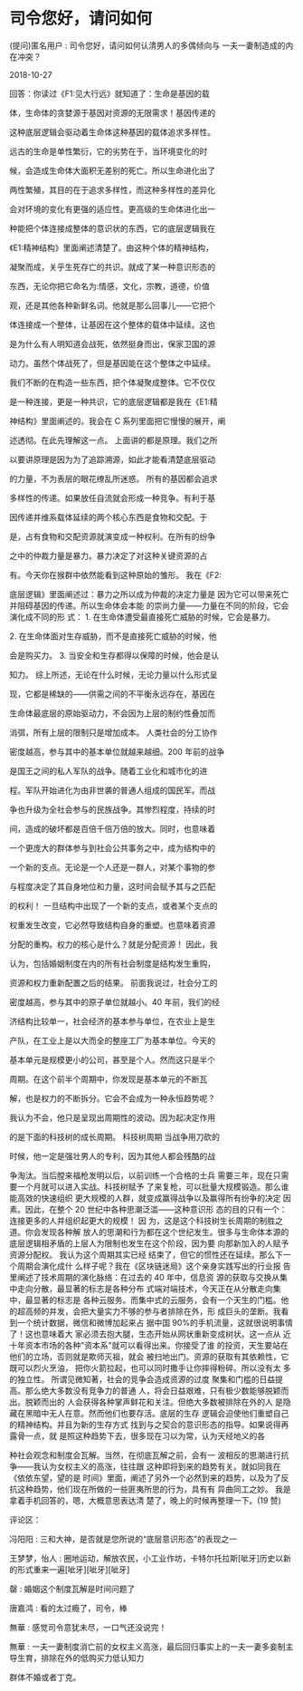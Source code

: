 # 司令您好，请问如何

(提问)匿名用户 : 司令您好，请问如何认清男人的多偶倾向与 一夫一妻制造成的内在冲突？

2018-10-27

回答：你读过《F1:见大行远》就知道了：生命是基因的载

体，生命体的贪婪源于基因对资源的无限需求！基因传递的

这种底层逻辑会驱动着生命体这种基因的载体追求多样性。

远古的生命是单性繁衍，它的劣势在于，当环境变化的时

候，会造成生命体大面积无差别的死亡。所以生命进化出了

两性繁殖，其目的在于追求多样性，而这种多样性的差异化

会对环境的变化有更强的适应性。更高级的生命体进化出一

种能把个体连接成整体的意识状的东西，它的底层逻辑我在

《E1:精神结构》里面阐述清楚了。由这种个体的精神结构，

凝聚而成，关乎生死存亡的共识。就成了某一种意识形态的

东西，无论你把它命名为:情感，文化，宗教，道德，价值

观，还是其他各种新鲜名词。他就是那么回事儿——它把个

体连接成一个整体，让基因在这个整体的载体中延续。这也

是为什么有人明知道会战死，依然挺身而出，保家卫国的源

动力。虽然个体战死了，但是基因能在这个整体之中延续。

我们不断的在构造一些东西，把个体凝聚成整体。它不仅仅

是一种连接，更是一种共识，它的底层逻辑都是我在《E1:精

神结构》里面阐述的。我会在 C 系列里面把它慢慢的展开，阐

述透彻。在此先理解这一点。 上面讲的都是原理。我们之所

以要讲原理是因为为了追踪溯源，如此才能看清楚底层驱动

的力量，不为表层的眼花缭乱所迷惑。 所有的基因都会追求

多样性的传递。如果放任自流就会形成一种竞争。有利于基

因传递并维系载体延续的两个核心东西是食物和交配。于

是，占有食物和交配资源就演变成一种权利。在所有的纷争

之中的仲裁力量是暴力。暴力决定了对这种关键资源的占

有。今天你在猴群中依然能看到这种原始的雏形。 我在《F2:

底层逻辑》里面阐述过：暴力之所以成为仲裁的决定力量是 因为它可以带来死亡并阻碍基因的传递。所以生命体会本能 的崇尚力量——力量在不同的阶段，它会演化成不同的形 式： 1\. 在生命体遭受最直接死亡威胁的时候，它会是暴力。

2\. 在生命体面对生存威胁，而不是直接死亡威胁的时候，他

会是购买力。 3\. 当安全和生存都得以保障的时候，他会是认

知力。 综上所述，无论在什么时候，无论力量以什么形式呈

现，它都是稀缺的——供需之间的不平衡永远存在，基因在

生命体最底层的原始驱动力，不会因为上层的制约性叠加而

消弭，所有上层的限制只是增加成本。 人类社会的分工协作

密度越高，参与其中的基本单位就越来越细。200 年前的战争

是国王之间的私人军队的战争。随着工业化和城市化的进

程。军队开始进化为由非世袭的普通人组成的国民军。而战

争也升级为全社会参与的民族战争。其惨烈程度，持续的时

间，造成的破坏都是百倍千倍万倍的放大。同时，也意味着

一个更庞大的群体参与到社会公共事务之中，成为结构中的

一个新的支点。无论是一个人还是一群人，对某个事物的参

与程度决定了其自身地位和力量，这时间会赋予其与之匹配

的权利！ 一旦结构中出现了一个新的支点，或者某个支点的

权重发生改变，它必然导致结构自身的重塑。也意味着资源

分配的重构。权力的核心是什么？就是分配资源！ 因此，我

认为，包括婚姻制度在内的所有社会制度是结构发生重购，

资源和权力重新配置之后的结果。 前面我说过，社会分工的

密度越高，参与其中的原子单位就越小。40 年前，我们的经

济结构比较单一，社会经济的基本参与单位，在农业上是生

产队，在工业上是以大而全的整座工厂为基本单位。今天的

基本单元是规模更小的公司，甚至是个人。然而这只是半个

周期。在这个前半个周期中，你发现是基本单元的不断瓦

解，也是权力的不断拆分。它会不会成为一种永恒趋势呢？

我认为不会，他只是呈现出周期性的波动。因为起决定作用

的是下面的科技树的成长周期。 科技树周期 当战争用刀砍的

时候，他一定是强壮男人的专利，因为其他人都会残酷的战

争淘汰。当后膛来福枪发明以后，以前训练一个合格的士兵 需要三年，现在只需要一个月就可以进入实战。科技树赋予 了来复枪，可以批量大规模锻造。那么谁能高效的快速组织 更大规模的人群，就变成赢得战争以及赢得所有纷争的决定 因素。因此，在整个 20 世纪中各种思潮泛滥——这种意识形 态的目的只有一个：连接更多的人并组织起更大的规模！ 因 为，这是这个科技树生长周期的制胜之道。你会发现各种解 放人的思潮和行为都在这个世纪发生。很多与生命体本源的 底层逻辑相矛盾的上层人为限制也发生在这个阶段，因为要 向那新加入的人赋予资源分配权。 我认为这个周期其实已经 结束了，但它的惯性还在延续。那么下一个周期会演化成什 么样子呢？我在《区块链迷局》这个亲身实践写出的行业报 告里阐述了技术周期的演化脉络：在过去的 40 年中，信息资 源的获取与交换从集中走向分散，最显著的标志是各种分布 式端对端技术，今天正在从分散走向集中，最显著的标志是 各种云服务。而集中式的云服务，会有一个天生的门槛。他 的超高频的并发，会把大量实力不够的参与者排除在外，形 成巨头的垄断。我看到一个统计数据，微信和微博加起来占 据中国 90%的手机流量，这就很说明事情了！这也意味着大 家必须去抱大腿，生态开始从网状重新变成树状。这一点从 近十年资本市场的各种"资本系"就可以看得出来。你接受了谁 的投资，天生要站在他们的立场，否则就是欺师灭祖，就会 被扫地出门。资源的获取有其依赖性，它既可以烈火烹油， 把你火箭拉起，也可以同时撒手让你摔得粉碎。所以没有太 多的独立性。 所谓见微知著，社会的竞争会造成资源的过度 聚集和门槛的日益提高。那么绝大多数没有竞争力的普通 人，将会日益艰难，只有极少数能够脱颖而出。脱颖而出的 人会获得各种掌声鲜花和关注。但绝大多数被排除在外的人 是隐藏在黑暗中无人在意。然而他们也要存活。底层的生存 逻辑会迫使他们重塑自己的精神结构。并且为新的生存方式 找到与之契合的意识形态的指导。如果说得再露骨一点，就 是照这种趋势下去，很多现在习以为常，认为天经地义的各

种社会观念和制度会瓦解。当然，在彻底瓦解之前，会有一 波相反的思潮进行抗争——我认为女权主义的高涨，往往跟 这种即将到来的趋势有关。就如同我在《依依东望，望的是 时间》里面，阐述了另外一个必然到来的趋势，以及为了反 抗这种趋势，他们现在所做的一些匪夷所思的行为，具有有 异曲同工之妙。 我是拿着手机回答的，嗯，大概意思表达清 楚了，晚上的时候再整理一下。(19 赞)

评论区：

冯阳阳 : 三和大神，是否就是您所说的“底层意识形态”的表现之一

王梦梦，怡人 : 圈地运动，解放农民，小工业作坊，卡特尔托拉斯[呲牙]历史以新的形式重来一遍[呲牙][呲牙][呲牙]

罄 : 婚姻这个制度瓦解是时间问题了

唐嘉鸿 : 看的太过瘾了，司令，棒

無華 : 感觉司令意犹未尽，一口气还没说完！

無華 : 一夫一妻制度消亡前的女权主义高涨，最后回归事实上的一夫一妻多妾制主导生育，排除在外的低购买力低认知力

群体不婚或者丁克。